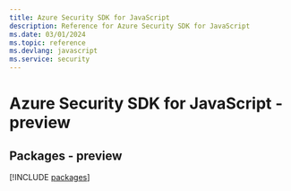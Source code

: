 ```yaml
---
title: Azure Security SDK for JavaScript
description: Reference for Azure Security SDK for JavaScript
ms.date: 03/01/2024
ms.topic: reference
ms.devlang: javascript
ms.service: security
---
```

# Azure Security SDK for JavaScript - preview
## Packages - preview
[!INCLUDE [packages](security-index.md)]